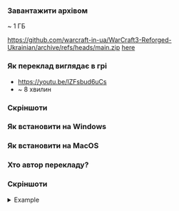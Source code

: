 ### Завантажити архівом
~ 1 ГБ

https://github.com/warcraft-in-ua/WarCraft3-Reforged-Ukrainian/archive/refs/heads/main.zip
[here](https://www.geeksforgeeks.org/)

### Як переклад виглядає в грі 
- https://youtu.be/IZFsbud6uCs
- ~ 8 хвилин

### Скріншоти
### Як встановити на Windows
### Як встановити на MacOS
### Хто автор перекладу?
### Скріншоти
<details>
  <summary>Example</summary>
![photo_2024-06-11_14-47-09](https://github.com/warcraft-in-ua/WarCraft3-Reforged-Ukrainian/assets/171568860/5b90b13f-bd93-4724-84b0-2f028e10a336)
![photo_2024-06-11_14-48-46](https://github.com/warcraft-in-ua/WarCraft3-Reforged-Ukrainian/assets/171568860/b2d7300d-1976-442e-946f-70c1cc3827de)
![photo_2024-06-11_14-47-16](https://github.com/warcraft-in-ua/WarCraft3-Reforged-Ukrainian/assets/171568860/32651e2b-6c7d-4aa1-9269-c78d9fe513ad)
![photo_2024-06-11_14-47-15 (2)](https://github.com/warcraft-in-ua/WarCraft3-Reforged-Ukrainian/assets/171568860/6bd7dae3-1ac9-46db-a7f5-f5c8c684e3fc)
![photo_2024-06-11_14-47-15](https://github.com/warcraft-in-ua/WarCraft3-Reforged-Ukrainian/assets/171568860/f6a102cd-4e34-4563-a97c-26bbe3e3276f)
![photo_2024-06-11_14-47-14](https://github.com/warcraft-in-ua/WarCraft3-Reforged-Ukrainian/assets/171568860/f1034f9a-eca6-4aff-baeb-470edd801f99)
![photo_2024-06-11_14-47-13](https://github.com/warcraft-in-ua/WarCraft3-Reforged-Ukrainian/assets/171568860/0a9edd63-3ef9-450e-a39a-b25a3e08f782)
![photo_2024-06-11_14-47-12](https://github.com/warcraft-in-ua/WarCraft3-Reforged-Ukrainian/assets/171568860/46dceeaa-c81d-449a-955a-b411691262d8)
![photo_2024-06-11_14-47-11 (2)](https://github.com/warcraft-in-ua/WarCraft3-Reforged-Ukrainian/assets/171568860/4e39193e-fc28-4a16-9a7a-f6e2e084aa54)
![photo_2024-06-11_14-47-11](https://github.com/warcraft-in-ua/WarCraft3-Reforged-Ukrainian/assets/171568860/d6bb41e1-40d4-458e-823f-7ead7502bcf2)
</details>

